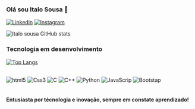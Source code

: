 ### Olá sou Italo Sousa 🤖
[![Linkedin](https://img.shields.io/badge/LinkedIn-0077B5?style=for-the-badge&logo=linkedin&logoColor=white)](https://www.linkedin.com/in/italo-chagas/)
[![Instagram](https://img.shields.io/badge/Instagram-E4405F?style=for-the-badge&logo=instagram&logoColor=white)](https://www.instagram.com/http_tito/)

![Italo sousa GitHub stats](https://github-readme-stats.vercel.app/api?username=Italo-Sousa&show_icons=true&theme=dark)

### Tecnologia em desenvolvimento
[![Top Langs](https://github-readme-stats.vercel.app/api/top-langs/?username=Italo-Sousa&langs_count=8)](https://github.com/Italo-Sousa/github-readme-stats)

<div style="display: inline_block"> <br/> 
<img aling="center" alt="html5" src="https://img.shields.io/badge/HTML5-E34F26?style=for-the-badge&logo=html5&logoColor=white"/>
<img aling="center" alt="Css3" src="https://img.shields.io/badge/CSS3-1572B6?style=for-the-badge&logo=css3&logoColor=white"/>
<img aling="center" alt="C" src="https://img.shields.io/badge/C-00599C?style=for-the-badge&logo=c&logoColor=white"/>
<img aling="center" alt="C++" src="https://img.shields.io/badge/C%2B%2B-00599C?style=for-the-badge&logo=c%2B%2B&logoColor=white"/>
<img aling="center" alt="Python" src="https://img.shields.io/badge/Python-14354C?style=for-the-badge&logo=python&logoColor=white=white"/>
<img aling="center" alt="JavaScrip" src="https://img.shields.io/badge/JavaScript-323330?style=for-the-badge&logo=javascript&logoColor=F7DF1E=white"/>
<img aling="center" alt="Bootstap" src="https://img.shields.io/badge/Bootstrap-563D7C?style=for-the-badge&logo=bootstrap&logoColor=white">

</div><br/>

   #### Entusiasta por técnologia e inovação, sempre em constate aprendizado!
 
